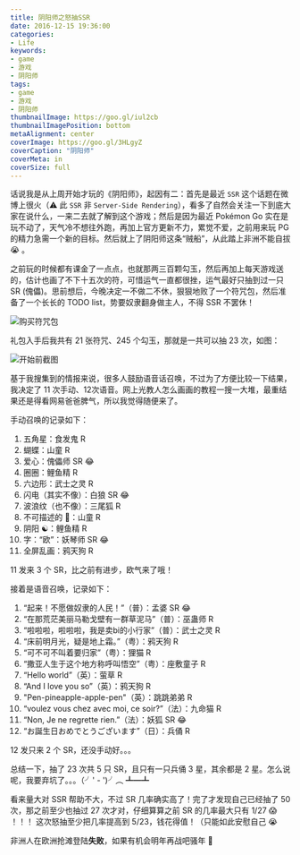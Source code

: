 ```yaml
---
title: 阴阳师之怒抽SSR
date: 2016-12-15 19:36:00
categories:
- Life
keywords:
- game
- 游戏
- 阴阳师
tags:
- game 
- 游戏
- 阴阳师
thumbnailImage: https://goo.gl/iul2cb
thumbnailImagePosition: bottom
metaAlignment: center
coverImage: https://goo.gl/3HLgyZ
coverCaption: "阴阳师"
coverMeta: in
coverSize: full
---
```


话说我是从上周开始才玩的《阴阳师》，起因有二：首先是最近 `SSR` 这个话题在微博上很火（⚠️ 此 `SSR` 非 `Server-Side Rendering`），看多了自然会关注一下到底大家在说什么，一来二去就了解到这个游戏；然后是因为最近 Pokémon Go 实在是玩不动了，天气冷不想往外跑，再加上官方更新不力，累觉不爱，之前用来玩 PG 的精力急需一个新的目标。然后就上了阴阳师这条“贼船”，从此踏上非洲不能自拔 😭 。

<!-- more -->

之前玩的时候都有课金了一点点，也就那两三百颗勾玉，然后再加上每天游戏送的，估计也画了不下十五次的符，可惜运气一直都很挫，运气最好只抽到过一只 SR (傀儡)。思前想后，今晚决定一不做二不休，狠狠地败了一个符咒包，然后准备了一个长长的 TODO list，势要奴隶翻身做主人，不得 SSR 不罢休！

![购买符咒包](http://res.cloudinary.com/dvlfojetn/image/upload/c_scale,w_800/v1481827913/%E9%98%B4%E9%98%B3%E5%B8%88%E8%B4%AD%E4%B9%B0%E7%AC%A6%E5%92%92%E5%8C%85.png)

礼包入手后我共有 21 张符咒、245 个勾玉，那就是一共可以抽 23 次，如图：

![开始前截图](http://res.cloudinary.com/dvlfojetn/image/upload/c_scale,w_800/v1481827914/%E9%98%B4%E9%98%B3%E5%B8%88SSR%E5%BC%80%E5%A7%8B%E5%89%8D.png)

基于我搜集到的情报来说，很多人鼓励语音话召唤，不过为了方便比较一下结果，我决定了 11 次手动、12次语音。网上光教人怎么画画的教程一搜一大堆，最重结果还是得看网易爸爸脾气，所以我觉得随便来了。

手动召唤的记录如下：

1. 五角星：食发鬼 R
2. 蝴蝶：山童 R
3. 爱心：傀儡师 SR 😂
4. 圈圈：鲤鱼精 R
5. 六边形：武士之灵 R
6. 闪电（其实不像）：白狼 SR 😂
7. 波浪纹（也不像）：三尾狐 R
8. 不可描述的 🍌：山童 R 
9. 阴阳 ☯️：鲤鱼精 R
10. 字：“欧”：妖琴师 SR 😂
11. 全屏乱画：鸦天狗 R

11 发来 3 个 SR，比之前有进步，欧气来了哦！

接着是语音召唤，记录如下：

1. “起来！不愿做奴隶的人民！”（普）：孟婆 SR 😂
2. “在那荒茫美丽马勒戈壁有一群草泥马”（普）：巫蛊师 R
3. “啦啦啦，啦啦啦，我是卖bi的小行家”（普）：武士之灵 R
4. “床前明月光，疑是地上霜。”（粤）：鸦天狗 R
5. “可不可不叫着要归家”（粤）：狸猫 R
6. “撒亚人生于这个地方称呼叫悟空”（粤）：座敷童子 R
7. “Hello world”（英）：萤草 R
8. “And I love you so”（英）：鸦天狗 R
9. "Pen-pineapple-apple-pen"（英）：跳跳弟弟 R
10. “voulez vous chez avec moi, ce soir?”（法）：九命猫 R
11. “Non, Je ne regrette rien.”（法）：妖狐 SR 😂
12. “お誕生日おめでとうございます”（日）：兵俑 R

12 发只来 2 个 SR，还没手动好。。。

总结一下，抽了 23 次共 5 只 SR，且只有一只兵俑 3 星，其余都是 2 星。怎么说呢，我要弃坑了。。。（╯' - ')╯︵ ┻━┻ 

看来量大对 SSR 帮助不大，不过 SR 几率确实高了！完了才发现自己已经抽了 50 次，那之前至少也抽过 27 次才对，仔细算算之前 SR 的几率最大只有 1/27 😱 ！！！ 这次怒抽至少把几率提高到 5/23，钱花得值！（只能如此安慰自己 😭

非洲人在欧洲抢滩登陆**失败**，如果有机会明年再战吧骚年 👋









